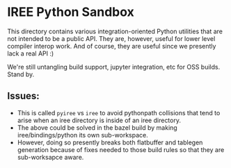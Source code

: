 # IREE Python Sandbox

This directory contains various integration-oriented Python utilities that are
not intended to be a public API. They are, however, useful for lower level
compiler interop work. And of course, they are useful since we presently lack a
real API :)

We're still untangling build support, jupyter integration, etc for OSS builds.
Stand by.

## Issues:

* This is called `pyiree` vs `iree` to avoid pythonpath collisions that tend
  to arise when an iree directory is inside of an iree directory.
* The above could be solved in the bazel build by making iree/bindings/python
  its own sub-workspace.
* However, doing so presently breaks both flatbuffer and tablegen generation
  because of fixes needed to those build rules so that they are sub-worksapce
  aware.
